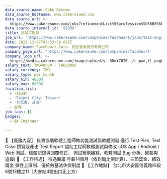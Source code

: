 ```yaml
---
data_source_name: Cake Resume
data_source_hostname: www.cakeresume.com
data_source_url: >-
  https://www.cakeresume.com/jobs?refinementList%5Bprofession%5D%5B0%5D=engineering_qa-engineer&refinementList%5Bsalary_type%5D=per_month&refinementList%5Bsalary_currency%5D=TWD&range%5Bsalary_range%5D%5Bmax%5D=600000
data_source_internal_id: '50339'
title: 測試工程師
job_url: 'https://www.cakeresume.com/companies/faceheart/jobs/test-engineer-55fa56'
date: 2022-12-07T07:53:59.665Z
company_name: FaceHeart Corp. 鉅怡智慧股份有限公司
company_page_url: 'https://www.cakeresume.com/companies/faceheart'
company_logo_url: >-
  https://media.cakeresume.com/image/upload/s--RRmYZ8T0--/c_pad,fl_png8,h_200,w_200/v1663844563/o83p6lv7a1zvucejnxgh.png
salary_text: TWD40000 - TWD60000
salary_currency: TWD
salary_type: per_month
salary_min: 40000
salary_max: 60000
location_list:
  - Taiwan
  - 'Taipei City, Taiwan'
  - '台北市, 台灣'
  - 台灣
job_tags: []
badges:
  - QA Engineer

---
```


📍 【職務內容】 負責協助軟體工程師做功能測試與軟體開發 進行 Test Plan, Test Case 撰寫及產出 Test Report 協助工程師軟體測試與修改 (iOS App / Android / Web 測試、檢驗記錄與回覆修正， 測試案例編寫，軟體測試 Bug 分析、回報與追蹤) 📍 【工作待遇】 待遇面議 年薪14個月（依到職比例計算）、三節獎金、績效獎金 彈性上班制、優於勞基法休假制度 📍 【工作地點】 台北市大安區信義路四段6號13樓之11（大安站4號出口正上方）